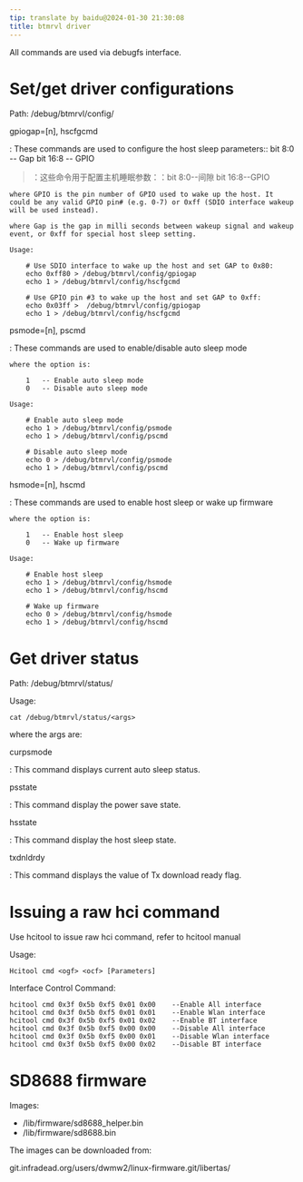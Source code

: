 ```yaml
---
tip: translate by baidu@2024-01-30 21:30:08
title: btmrvl driver
---
```


All commands are used via debugfs interface.

# Set/get driver configurations

Path: /debug/btmrvl/config/

gpiogap=\[n\], hscfgcmd

: These commands are used to configure the host sleep parameters:: bit 8:0 \-- Gap bit 16:8 \-- GPIO

> ：这些命令用于配置主机睡眠参数：：bit 8:0\--间隙 bit 16:8\--GPIO

    where GPIO is the pin number of GPIO used to wake up the host. It could be any valid GPIO pin# (e.g. 0-7) or 0xff (SDIO interface wakeup will be used instead).

    where Gap is the gap in milli seconds between wakeup signal and wakeup event, or 0xff for special host sleep setting.

    Usage:

        # Use SDIO interface to wake up the host and set GAP to 0x80:
        echo 0xff80 > /debug/btmrvl/config/gpiogap
        echo 1 > /debug/btmrvl/config/hscfgcmd

        # Use GPIO pin #3 to wake up the host and set GAP to 0xff:
        echo 0x03ff >  /debug/btmrvl/config/gpiogap
        echo 1 > /debug/btmrvl/config/hscfgcmd

psmode=\[n\], pscmd

: These commands are used to enable/disable auto sleep mode

    where the option is:

        1   -- Enable auto sleep mode
        0   -- Disable auto sleep mode

    Usage:

        # Enable auto sleep mode
        echo 1 > /debug/btmrvl/config/psmode
        echo 1 > /debug/btmrvl/config/pscmd

        # Disable auto sleep mode
        echo 0 > /debug/btmrvl/config/psmode
        echo 1 > /debug/btmrvl/config/pscmd

hsmode=\[n\], hscmd

: These commands are used to enable host sleep or wake up firmware

    where the option is:

        1   -- Enable host sleep
        0   -- Wake up firmware

    Usage:

        # Enable host sleep
        echo 1 > /debug/btmrvl/config/hsmode
        echo 1 > /debug/btmrvl/config/hscmd

        # Wake up firmware
        echo 0 > /debug/btmrvl/config/hsmode
        echo 1 > /debug/btmrvl/config/hscmd

# Get driver status

Path: /debug/btmrvl/status/

Usage:

    cat /debug/btmrvl/status/<args>

where the args are:

curpsmode

: This command displays current auto sleep status.

psstate

: This command display the power save state.

hsstate

: This command display the host sleep state.

txdnldrdy

: This command displays the value of Tx download ready flag.

# Issuing a raw hci command

Use hcitool to issue raw hci command, refer to hcitool manual

Usage:

    Hcitool cmd <ogf> <ocf> [Parameters]

Interface Control Command:

    hcitool cmd 0x3f 0x5b 0xf5 0x01 0x00    --Enable All interface
    hcitool cmd 0x3f 0x5b 0xf5 0x01 0x01    --Enable Wlan interface
    hcitool cmd 0x3f 0x5b 0xf5 0x01 0x02    --Enable BT interface
    hcitool cmd 0x3f 0x5b 0xf5 0x00 0x00    --Disable All interface
    hcitool cmd 0x3f 0x5b 0xf5 0x00 0x01    --Disable Wlan interface
    hcitool cmd 0x3f 0x5b 0xf5 0x00 0x02    --Disable BT interface

# SD8688 firmware

Images:

- /lib/firmware/sd8688_helper.bin
- /lib/firmware/sd8688.bin

The images can be downloaded from:

git.infradead.org/users/dwmw2/linux-firmware.git/libertas/
